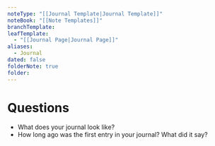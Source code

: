 ```yaml
---
noteType: "[[Journal Template|Journal Template]]"
noteBook: "[[Note Templates]]"
branchTemplate: 
leafTemplate:
  - "[[Journal Page|Journal Page]]"
aliases:
  - Journal
dated: false
folderNote: true
folder:
---
```

# Questions
- What does your journal look like?
- How long ago was the first entry in your journal? What did it say?
